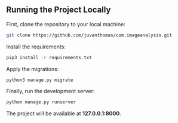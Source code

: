 ## Running the Project Locally

First, clone the repository to your local machine:

```bash
git clone https://github.com/juvanthomas/com.imageanalysis.git
```

Install the requirements:

```bash
pip3 install -r requirements.txt
```

Apply the migrations:

```bash
python3 manage.py migrate
```

Finally, run the development server:

```bash
python manage.py runserver
```

The project will be available at **127.0.0.1:8000**.
